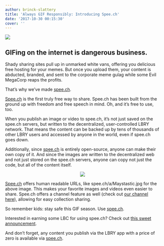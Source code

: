 ```yaml
---
author: brinck-slattery
title: 'Always GIF Responsibly: Introducing Spee.ch'
date: '2017-10-30 00:15:30'
cover: ''
---
```

<meta property=”og:image” content=”https://spee.ch/4/Untitled-design.png” />
<img src="https://spee.ch/82056d1c435a35fe584afd11583d5e634f46a6f7/gif-responsibly.gif"/>

## GIFing on the internet is dangerous business.

Shady sharing sites pull up in unmarked white vans, offering you delicious free hosting for your memes. But once you upload them, your content is abducted, branded, and sent to the corporate meme gulag while some Evil MegaCorp reaps the profits.

That’s why we’ve made [spee.ch](http://spee.ch).

[Spee.ch](http://spee.ch) is the first truly free way to share. Spee.ch has been built from the ground up with freedom and free speech in mind. Oh, and it’s free to use, too.

When you publish an image or video to spee.ch, it’s not just saved on the spee.ch servers, but written to the decentralized, user-controlled LBRY network. That means the content can be backed up by tens of thousands of other LBRY users and accessed by anyone in the world, even if spee.ch goes down.

Additionally, since [spee.ch](http://spee.ch) is entirely open-source, anyone can make their own copy of it. And since the images are written to the decentralized web and not just stored on the spee.ch servers, anyone can copy not just the code, but all of the content itself.

<p align="center">
<img src="https://spee.ch/ada0ec80dce73d6f1726bbd1354dca888dbb1a1d/Maystastic.jpg"/>
</p>

[Spee.ch](http://spee.ch) offers human readable URLs, like spee.ch/a/Maystastic.jpg for the above image. This makes your favorite images and videos even easier to share. Spee.ch offers a channel feature as well (check out [our channel here](https://spee.ch/@lbry)), allowing for easy collection sharing.

So remember kids: stay safe this GIF season. Use [spee.ch](http://spee.ch).

Interested in earning some LBC for using spee.ch? Check out [this sweet announcement](https://lbry.com/news/memesafe).

And don’t forget, any content you publish via the LBRY app with a price of zero is available via [spee.ch](http://spee.ch).
